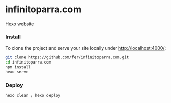 # infinitoparra.com

Hexo website

### Install

To clone the project and serve your site locally under [http://localhost:4000/](http://localhost:4000/):

```bash
git clone https://github.com/fer/infinitoparra.com.git
cd infinitoparra.com
npm install
hexo serve
```

### Deploy

```
hexo clean ; hexo deploy
```
